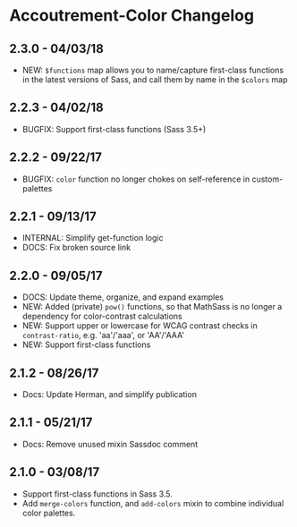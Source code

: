 Accoutrement-Color Changelog
============================

2.3.0 - 04/03/18
----------------
- NEW: `$functions` map allows you to name/capture first-class functions
  in the latest versions of Sass, and call them by name in the `$colors` map


2.2.3 - 04/02/18
----------------
- BUGFIX: Support first-class functions (Sass 3.5+)


2.2.2 - 09/22/17
----------------
- BUGFIX: `color` function no longer chokes on self-reference
  in custom-palettes


2.2.1 - 09/13/17
----------------
- INTERNAL: Simplify get-function logic
- DOCS: Fix broken source link


2.2.0 - 09/05/17
----------------
- DOCS: Update theme, organize, and expand examples
- NEW: Added (private) `pow()` functions,
  so that MathSass is no longer a dependency for color-contrast calculations
- NEW: Support upper or lowercase for WCAG contrast checks in `contrast-ratio`,
  e.g. 'aa'/'aaa', or 'AA'/'AAA'
- NEW: Support first-class functions


2.1.2 - 08/26/17
----------------
- Docs: Update Herman, and simplify publication


2.1.1 - 05/21/17
----------------
- Docs: Remove unused mixin Sassdoc comment


2.1.0 - 03/08/17
----------------
- Support first-class functions in Sass 3.5.
- Add `merge-colors` function,
  and `add-colors` mixin
  to combine individual color palettes.
